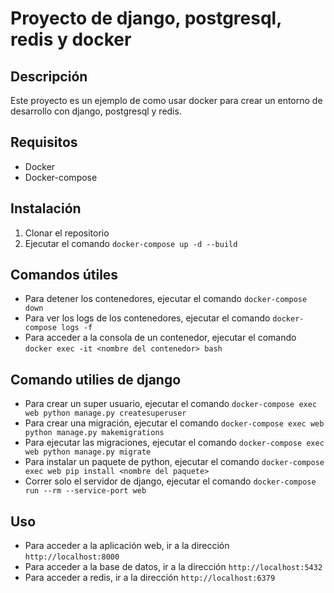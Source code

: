 # Proyecto de django, postgresql, redis y docker 
## Descripción
Este proyecto es un ejemplo de como usar docker para crear un entorno de desarrollo con django, postgresql y redis.

## Requisitos
- Docker
- Docker-compose

## Instalación
1. Clonar el repositorio
2. Ejecutar el comando `docker-compose up -d --build`

## Comandos útiles
- Para detener los contenedores, ejecutar el comando `docker-compose down`
- Para ver los logs de los contenedores, ejecutar el comando `docker-compose logs -f`
- Para acceder a la consola de un contenedor, ejecutar el comando `docker exec -it <nombre del contenedor> bash`

## Comando utilies de django
- Para crear un super usuario, ejecutar el comando `docker-compose exec web python manage.py createsuperuser`
- Para crear una migración, ejecutar el comando `docker-compose exec web python manage.py makemigrations`
- Para ejecutar las migraciones, ejecutar el comando `docker-compose exec web python manage.py migrate`
- Para instalar un paquete de python, ejecutar el comando `docker-compose exec web pip install <nombre del paquete>`
- Correr solo el servidor de django, ejecutar el comando `docker-compose run --rm --service-port web`
## Uso
- Para acceder a la aplicación web, ir a la dirección `http://localhost:8000`
- Para acceder a la base de datos, ir a la dirección `http://localhost:5432`
- Para acceder a redis, ir a la dirección `http://localhost:6379`
